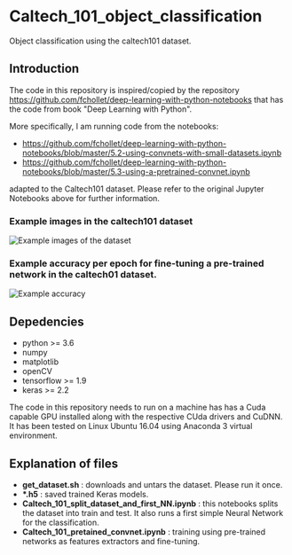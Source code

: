 # Caltech_101_object_classification
Object classification using the caltech101 dataset.

## Introduction

The code in this repository is inspired/copied by the repository https://github.com/fchollet/deep-learning-with-python-notebooks that has the code from book "Deep Learning with Python".

More specifically, I am running code from the notebooks:
 - https://github.com/fchollet/deep-learning-with-python-notebooks/blob/master/5.2-using-convnets-with-small-datasets.ipynb
 - https://github.com/fchollet/deep-learning-with-python-notebooks/blob/master/5.3-using-a-pretrained-convnet.ipynb

adapted to the Caltech101 dataset. Please refer to the original Jupyter Notebooks above for further information.

### Example images in the caltech101 dataset

![Example images of the dataset](https://github.com/tilemmpon/Caltech_101_object_classification/blob/master/figures/example_images.png)


### Example accuracy per epoch for fine-tuning a pre-trained network in the caltech01 dataset.
![Example accuracy](https://github.com/tilemmpon/Caltech_101_object_classification/blob/master/figures/example_accuracy_per_epoch_pretrained.png)

## Depedencies
  - python >= 3.6
  - numpy
  - matplotlib
  - openCV
  - tensorflow >= 1.9
  - keras >= 2.2
 
The code in this repository needs to run on a machine has has a Cuda capable GPU installed along with the respective CUda drivers and CuDNN. It has been tested on Linux Ubuntu 16.04 using Anaconda 3 virtual environment.

## Explanation of files

  - **get_dataset.sh** : downloads and untars the dataset. Please run it once.
  - **\*.h5** : saved trained Keras models.
  - **Caltech_101_split_dataset_and_first_NN.ipynb** : this notebooks splits the dataset into train and test. It also runs a first simple Neural Network for the classification.
  - **Caltech_101_pretained_convnet.ipynb** : training using pre-trained networks as features extractors and fine-tuning.
